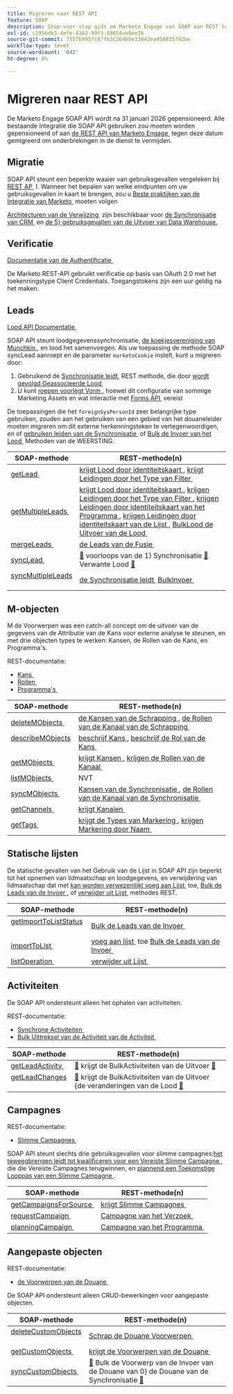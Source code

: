 ```yaml
---
title: Migreren naar REST API
feature: SOAP
description: Stap-voor-stap gids om Marketo Engage van SOAP aan REST tegen 31 te migreren, 2026, met eindpuntafbeeldingen, OAuth, lood synchronisatiemethodes, en verwijzingsarchitecturen.
exl-id: c2956db3-defe-4163-99f3-58654ce8ee2b
source-git-commit: 7557b9957c87f63c2646be13842ea450035792be
workflow-type: tm+mt
source-wordcount: '642'
ht-degree: 0%

---
```


# Migreren naar REST API

De Marketo Engage SOAP API wordt na 31 januari 2026 gepensioneerd. Alle bestaande integratie die SOAP API gebruiken zou moeten worden gepensioneerd of aan [&#x200B; de REST API van Marketo Engage &#x200B;](https://experienceleague.adobe.com/nl/docs/marketo-developer/marketo/rest/rest-api) tegen deze datum gemigreerd om onderbrekingen in de dienst te vermijden.

## Migratie

SOAP API steunt een beperkte waaier van gebruiksgevallen vergeleken bij [&#x200B; REST AP &#x200B;](https://experienceleague.adobe.com/nl/docs/marketo-developer/marketo/rest/rest-api) I. Wanneer het bepalen van welke eindpunten om uw gebruiksgevallen in kaart te brengen, zou u [&#x200B; Beste praktijken van de Integratie van Marketo &#x200B;](https://experienceleague.adobe.com/nl/docs/marketo-developer/marketo/rest/marketo-integration-best-practices) moeten volgen

[&#x200B; Architecturen van de Verwijzing &#x200B;](https://experienceleague.adobe.com/nl/docs/marketo-developer/marketo/rest/reference-architectures) zijn beschikbaar voor [&#x200B; de Synchronisatie van CRM &#x200B;](https://experienceleague.adobe.com/docs/marketo-developer/assets/sync-architecture-whitepaper.pdf?lang=nl-NL) en [&#x200B; de 5&rbrace; gebruiksgevallen van de Uitvoer van Data Warehouse.](https://experienceleague.adobe.com/docs/marketo-developer/assets/reference_architecture.pdf?lang=nl-NL)

## Verificatie

[&#x200B; Documentatie van de Authentificatie &#x200B;](https://experienceleague.adobe.com/nl/docs/marketo-developer/marketo/rest/authentication)

De Marketo REST-API gebruikt verificatie op basis van OAuth 2.0 met het toekenningstype Client Credentials. Toegangstokens zijn een uur geldig na het maken.

## Leads

[&#x200B; Lood API Documentatie &#x200B;](https://experienceleague.adobe.com/nl/docs/marketo-developer/marketo/rest/lead-database/leads)

SOAP API steunt loodgegevenssynchronisatie, [&#x200B; de koekjesvereniging van Munchkin &#x200B;](https://experienceleague.adobe.com/nl/docs/marketo-developer/marketo/javascriptapi/leadtracking/lead-tracking), en lood het samenvoegen. Als uw toepassing de methode SOAP syncLead aanroept en de parameter `marketoCookie` instelt, kunt u migreren door:

1. Gebruikend de [&#x200B; Synchronisatie leidt &#x200B;](https://developer.adobe.com/marketo-apis/api/mapi/#operation/syncLeadUsingPOST) REST methode, die door [&#x200B; wordt gevolgd Geassocieerde Lood &#x200B;](https://developer.adobe.com/marketo-apis/api/mapi/#operation/associateLeadUsingPOST)
2. U kunt [&#x200B; roepen voorlegt Vorm &#x200B;](https://experienceleague.adobe.com/nl/docs/marketo-developer/marketo/rest/lead-database/leads), hoewel dit configuratie van sommige Marketing Assets en wat interactie met [&#x200B; Forms API &#x200B;](https://experienceleague.adobe.com/nl/docs/marketo-developer/marketo/rest/assets/forms) vereist

De toepassingen die het `foreignSysPersonId` zeer belangrijke type gebruiken, zouden aan het gebruiken van een gebied van het douaneleider moeten migreren om dit externe herkenningsteken te vertegenwoordigen, en of [&#x200B; gebruiken leiden van de Synchronisatie &#x200B;](https://experienceleague.adobe.com/nl/docs/marketo-developer/marketo/rest/lead-database/leads#create-and-update) of [&#x200B; Bulk de Invoer van het Lood &#x200B;](https://experienceleague.adobe.com/nl/docs/marketo-developer/marketo/rest/bulk-import/bulk-lead-import) Methoden van de WEERSTING.

| SOAP-methode | REST-methode(n) |
| --- | --- |
| [&#x200B; getLead &#x200B;](https://experienceleague.adobe.com/nl/docs/marketo-developer/marketo/soap/leads/getlead) | [&#x200B; krijgt Lood door identiteitskaart &#x200B;](https://developer.adobe.com/marketo-apis/api/mapi/#operation/getLeadByIdUsingGET), [&#x200B; krijgt Leidingen door het Type van Filter &#x200B;](https://developer.adobe.com/marketo-apis/api/mapi/#operation/getLeadsByFilterUsingGET) |
| [&#x200B; getMultipleLeads &#x200B;](https://experienceleague.adobe.com/nl/docs/marketo-developer/marketo/soap/leads/getmultipleleads) | [&#x200B; krijgt Lood door identiteitskaart &#x200B;](https://developer.adobe.com/marketo-apis/api/mapi/#operation/getLeadByIdUsingGET), [&#x200B; krijgen Leidingen door het Type van Filter &#x200B;](https://developer.adobe.com/marketo-apis/api/mapi/#operation/getLeadsByFilterUsingGET), [&#x200B; krijgen Leidingen door identiteitskaart van het Programma &#x200B;](https://developer.adobe.com/marketo-apis/api/mapi/#operation/getLeadsByProgramIdUsingGET), [&#x200B; krijgen Leidingen door identiteitskaart van de Lijst &#x200B;](https://developer.adobe.com/marketo-apis/api/mapi/#operation/getLeadsByListIdUsingGET), [&#x200B; BulkLood de Uitvoer van de Lood &#x200B;](https://developer.adobe.com/marketo-apis/api/mapi/#tag/Bulk-Export-Leads) |
| [&#x200B; mergeLeads &#x200B;](https://experienceleague.adobe.com/nl/docs/marketo-developer/marketo/soap/leads/mergeleads) | [&#x200B; de Leads van de Fusie &#x200B;](https://developer.adobe.com/marketo-apis/api/mapi/#operation/mergeLeadsUsingPOST) |
| [&#x200B; syncLead &#x200B;](https://experienceleague.adobe.com/nl/docs/marketo-developer/marketo/soap/leads/synclead) | [&#128279;](https://developer.adobe.com/marketo-apis/api/mapi/#operation/syncLeadUsingPOST) voorloops van de 1&rbrace; Synchronisatie [&#128279;](https://developer.adobe.com/marketo-apis/api/mapi/#operation/SubmitFormUsingPOST) Verwante Lood [&#128279;](https://developer.adobe.com/marketo-apis/api/mapi/#operation/associateLeadUsingPOST) |
| [&#x200B; syncMultipleLeads &#x200B;](https://experienceleague.adobe.com/nl/docs/marketo-developer/marketo/soap/leads/syncmultipleleads) | [&#x200B; de Synchronisatie leidt &#x200B;](https://developer.adobe.com/marketo-apis/api/mapi/#operation/syncLeadUsingPOST) [&#x200B; BulkInvoer &#x200B;](https://developer.adobe.com/marketo-apis/api/mapi/#tag/Bulk-Import-Leads) |

## M-objecten

M de Voorwerpen was een catch-all concept om de uitvoer van de gegevens van de Attributie van de Kans voor externe analyse te steunen, en met drie objecten types te werken: Kansen, de Rollen van de Kans, en Programma&#39;s.

REST-documentatie:

- [&#x200B; Kans &#x200B;](https://experienceleague.adobe.com/nl/docs/marketo-developer/marketo/rest/lead-database/opportunities)
- [&#x200B; Rollen &#x200B;](https://experienceleague.adobe.com/nl/docs/marketo-developer/marketo/rest/lead-database/opportunity-roles)
- [&#x200B; Programma&#39;s &#x200B;](https://experienceleague.adobe.com/nl/docs/marketo-developer/marketo/rest/assets/programs)

| SOAP-methode | REST-methode(n) |
| --- | --- |
| [&#x200B; deleteMObjects &#x200B;](https://experienceleague.adobe.com/nl/docs/marketo-developer/marketo/soap/marketo-objects/deletemobjects) | [&#x200B; de Kansen van de Schrapping &#x200B;](https://developer.adobe.com/marketo-apis/api/mapi/#operation/deleteOpportunitiesUsingPOST), [&#x200B; de Rollen van de Kanaal van de Schrapping &#x200B;](https://developer.adobe.com/marketo-apis/api/mapi/#operation/deleteOpportunityRolesUsingPOST) |
| [&#x200B; describeMObjects &#x200B;](https://experienceleague.adobe.com/nl/docs/marketo-developer/marketo/soap/marketo-objects/describemobject) | [&#x200B; beschrijf Kans &#x200B;](https://developer.adobe.com/marketo-apis/api/mapi/#operation/describeUsingGET_4), [&#x200B; beschrijf de Rol van de Kans &#x200B;](https://developer.adobe.com/marketo-apis/api/mapi/#operation/describeOpportunityRoleUsingGET) |
| [&#x200B; getMObjects &#x200B;](https://experienceleague.adobe.com/nl/docs/marketo-developer/marketo/soap/marketo-objects/getmobjects) | [&#x200B; krijgt Kansen &#x200B;](https://developer.adobe.com/marketo-apis/api/mapi/#operation/getOpportunitiesUsingGET), [&#x200B; krijgen de Rollen van de Kanaal &#x200B;](https://developer.adobe.com/marketo-apis/api/mapi/#operation/describeOpportunityRoleUsingGET) |
| [&#x200B; listMObjects &#x200B;](https://experienceleague.adobe.com/nl/docs/marketo-developer/marketo/soap/marketo-objects/listmobjects) | NVT |
| [&#x200B; syncMObjects &#x200B;](https://experienceleague.adobe.com/nl/docs/marketo-developer/marketo/soap/marketo-objects/syncmobjects) | [&#x200B; Kansen van de Synchronisatie &#x200B;](https://developer.adobe.com/marketo-apis/api/mapi/#operation/syncOpportunitiesUsingPOST), [&#x200B; de Rollen van de Kanaal van de Synchronisatie &#x200B;](https://developer.adobe.com/marketo-apis/api/mapi/#operation/syncOpportunityRolesUsingPOST) |
| [&#x200B; getChannels &#x200B;](https://experienceleague.adobe.com/nl/docs/marketo-developer/marketo/soap/programs/getchannels) | [&#x200B; krijgt Kanalen &#x200B;](https://developer.adobe.com/marketo-apis/api/asset/#operation/getAllChannelsUsingGET) |
| [&#x200B; getTags &#x200B;](https://experienceleague.adobe.com/nl/docs/marketo-developer/marketo/soap/programs/gettags) | [&#x200B; krijgt de Types van Markering &#x200B;](https://developer.adobe.com/marketo-apis/api/asset/#operation/getTagTypesUsingGET), [&#x200B; krijgen Markering door Naam &#x200B;](https://developer.adobe.com/marketo-apis/api/asset/#operation/getTagByNameUsingGET) |

## Statische lijsten

De statische gevallen van het Gebruik van de Lijst in SOAP API zijn beperkt tot het opnemen van lidmaatschap en loodgegevens, en verwijdering van lidmaatschap dat met [&#x200B; kan worden verwezenlijkt voeg aan Lijst &#x200B;](https://developer.adobe.com/marketo-apis/api/mapi/#operation/addLeadsToListUsingPOST) toe, [&#x200B; Bulk de Leads van de Invoer &#x200B;](https://experienceleague.adobe.com/nl/docs/marketo-developer/marketo/rest/bulk-import/bulk-lead-import), of [&#x200B; verwijder uit Lijst &#x200B;](https://developer.adobe.com/marketo-apis/api/mapi/#operation/removeLeadsFromListUsingDELETE) methodes REST.

| SOAP-methode | REST-methode(n) |
| --- | --- |
| [&#x200B; getImportToListStatus &#x200B;](https://experienceleague.adobe.com/nl/docs/marketo-developer/marketo/soap/static-lists/getimporttoliststatus) | [&#x200B; Bulk de Leads van de Invoer &#x200B;](https://developer.adobe.com/marketo-apis/api/mapi/#tag/Bulk-Import-Leads) |
| [&#x200B; importToList &#x200B;](https://experienceleague.adobe.com/nl/docs/marketo-developer/marketo/soap/static-lists/importtolist) | [&#x200B; voeg aan lijst &#x200B;](https://developer.adobe.com/marketo-apis/api/mapi/#operation/addLeadsToListUsingPOST) toe [&#x200B; Bulk de Leads van de Invoer &#x200B;](https://developer.adobe.com/marketo-apis/api/mapi/#tag/Bulk-Import-Leads) |
| [&#x200B; listOperation &#x200B;](https://experienceleague.adobe.com/nl/docs/marketo-developer/marketo/soap/static-lists/listoperation) | [&#x200B; verwijder uit Lijst &#x200B;](https://developer.adobe.com/marketo-apis/api/mapi/#operation/removeLeadsFromListUsingDELETE) |

## Activiteiten

De SOAP API ondersteunt alleen het ophalen van activiteiten.

REST-documentatie:

- [&#x200B; Synchrone Activiteiten &#x200B;](https://experienceleague.adobe.com/nl/docs/marketo-developer/marketo/rest/lead-database/activities)
- [&#x200B; Bulk Uittreksel van de Activiteit van de Activiteit &#x200B;](https://experienceleague.adobe.com/nl/docs/marketo-developer/marketo/rest/bulk-extract/bulk-activity-extract)

| SOAP-methode | REST-methode(n) |
| --- | --- |
| [&#x200B; getLeadActivity &#x200B;](https://experienceleague.adobe.com/nl/docs/marketo-developer/marketo/soap/activities/getleadactivity) | [&#128279;](https://developer.adobe.com/marketo-apis/api/mapi/#tag/Bulk-Export-Activities) krijgt de BulkActiviteiten van de Uitvoer [&#128279;](https://developer.adobe.com/marketo-apis/api/mapi/#operation/getLeadActivitiesUsingGET) |
| [&#x200B; getLeadChanges &#x200B;](https://experienceleague.adobe.com/nl/docs/marketo-developer/marketo/soap/activities/getleadchanges) | [&#128279;](https://developer.adobe.com/marketo-apis/api/mapi/#tag/Bulk-Export-Activities) krijgt de BulkActiviteiten van de Uitvoer &lbrace;de veranderingen van de Lood [&#128279;](https://developer.adobe.com/marketo-apis/api/mapi/#operation/getLeadChangesUsingGET) |

## Campagnes

REST-documentatie:

- [&#x200B; Slimme Campagnes &#x200B;](https://experienceleague.adobe.com/nl/docs/marketo-developer/marketo/rest/assets/smart-campaigns)

SOAP API steunt slechts drie gebruiksgevallen voor slimme campagnes: [&#x200B; het teweegbrengen leidt tot kwalificeren voor een Vereiste Slimme Campagne &#x200B;](https://experienceleague.adobe.com/nl/docs/marketo-developer/marketo/rest/assets/smart-campaigns#trigger), die die Vereiste Campagnes terugwinnen, en [&#x200B; plannend een Toekomstige Looppas van een Slimme Campagne &#x200B;](https://experienceleague.adobe.com/nl/docs/marketo-developer/marketo/rest/assets/smart-campaigns#schedule).

| SOAP-methode | REST-methode(n) |
| --- | --- |
| [&#x200B; getCampaignsForSource &#x200B;](https://experienceleague.adobe.com/nl/docs/marketo-developer/marketo/soap/campaigns/getcampaignsforsource) | [&#x200B; krijgt Slimme Campagnes &#x200B;](https://developer.adobe.com/marketo-apis/api/asset/#operation/getAllSmartCampaignsGET) |
| [&#x200B; requestCampaign &#x200B;](https://experienceleague.adobe.com/nl/docs/marketo-developer/marketo/soap/campaigns/requestcampaign) | [&#x200B; Campagne van het Verzoek &#x200B;](https://developer.adobe.com/marketo-apis/api/mapi/#operation/triggerCampaignUsingPOST) |
| [&#x200B; planningCampaign &#x200B;](https://experienceleague.adobe.com/nl/docs/marketo-developer/marketo/soap/campaigns/schedulecampaign) | [&#x200B; Campagne van het Programma &#x200B;](https://developer.adobe.com/marketo-apis/api/mapi/#operation/scheduleCampaignUsingPOST) |

## Aangepaste objecten

REST-documentatie:

- [&#x200B; de Voorwerpen van de Douane &#x200B;](https://experienceleague.adobe.com/nl/docs/marketo-developer/marketo/rest/lead-database/custom-objects)

De SOAP API ondersteunt alleen CRUD-bewerkingen voor aangepaste objecten.

| SOAP-methode | REST-methode(n) |
| --- | --- |
| [&#x200B; deleteCustomObjects &#x200B;](https://experienceleague.adobe.com/nl/docs/marketo-developer/marketo/soap/custom-objects/deletecustomobjects) | [&#x200B; Schrap de Douane Voorwerpen &#x200B;](https://developer.adobe.com/marketo-apis/api/mapi/#operation/deleteCustomObjectsUsingPOST) |
| [&#x200B; getCustomObjects &#x200B;](https://experienceleague.adobe.com/nl/docs/marketo-developer/marketo/soap/custom-objects/getcustomobjects) | [&#x200B; krijgt de Voorwerpen van de Douane &#x200B;](https://developer.adobe.com/marketo-apis/api/mapi/#operation/getCustomObjectsUsingGET) |
| [&#x200B; syncCustomObjects &#x200B;](https://experienceleague.adobe.com/nl/docs/marketo-developer/marketo/soap/custom-objects/synccustomobjects) | [&#128279;](https://developer.adobe.com/marketo-apis/api/mapi/#operation/syncCustomObjectsUsingPOST) Bulk de Voorwerp van de Invoer van de Douane van 0&rbrace; de Douane van de Synchronisatie [&#128279;](https://experienceleague.adobe.com/nl/docs/marketo-developer/marketo/rest/bulk-import/bulk-custom-object-import) |
